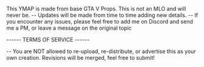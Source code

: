 

This YMAP is made from base GTA V Props. This is not an MLO and will never be. 
-- Updates will be made from time to time adding new details. 
-- If you encounter any issues, please feel free to add me on Discord and send me a PM, or leave a message on the original topic 

------ TERMS OF SERVICE ------

-- You are NOT allowed to re-upload, re-distribute, or advertise this as your own creation. Revisions will be merged, feel free to submit!

